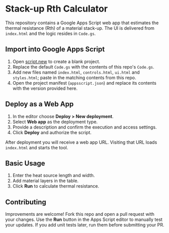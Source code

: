 # Stack-up Rth Calculator

This repository contains a Google Apps Script web app that estimates the thermal resistance (Rth) of a material stack-up. The UI is delivered from `index.html` and the logic resides in `Code.gs`.

## Import into Google Apps Script

1. Open [script.new](https://script.new) to create a blank project.
2. Replace the default `Code.gs` with the contents of this repo's `Code.gs`.
3. Add new files named `index.html`, `controls.html`, `ui.html` and `styles.html`; paste in the matching contents from this repo.
4. Open the project manifest (`appsscript.json`) and replace its contents with the version provided here.

## Deploy as a Web App

1. In the editor choose **Deploy > New deployment**.
2. Select **Web app** as the deployment type.
3. Provide a description and confirm the execution and access settings.
4. Click **Deploy** and authorize the script.

After deployment you will receive a web app URL. Visiting that URL loads `index.html` and starts the tool.

## Basic Usage

1. Enter the heat source length and width.
2. Add material layers in the table.
3. Click **Run** to calculate thermal resistance.

## Contributing

Improvements are welcome! Fork this repo and open a pull request with your changes.
Use the **Run** button in the Apps Script editor to manually test your updates.
If you add unit tests later, run them before submitting your PR.


